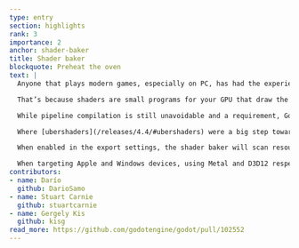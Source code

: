```yaml
---
type: entry
section: highlights
rank: 3
importance: 2
anchor: shader-baker
title: Shader baker
blockquote: Preheat the oven
text: |
  Anyone that plays modern games, especially on PC, has had the experience of waiting for shader compilation. Usually, it shows up in two forms: either the game makes you wait when it first launches, or it makes you wait right in the middle of the action.

  That’s because shaders are small programs for your GPU that draw the current scene. And they need to be compiled in order to be used.

  While pipeline compilation is still unavoidable and a requirement, Godot now offers a way to do everything that can be done by the editor ahead of time, reducing such wait times by a lot.

  Where [ubershaders](/releases/4.4/#ubershaders) were a big step towards optimizing pipeline compilation and eliminating compilation stutters, the _shader baker_ addresses the long startup times.

  When enabled in the export settings, the shader baker will scan resources and scenes for shaders and pre-compile them in the right format used by the driver on the target platform.

  When targeting Apple and Windows devices, using Metal and D3D12 respectively, we even saw a 20× decrease in load times for our [TPS demo](https://github.com/godotengine/tps-demo). Talk about fast!
contributors:
- name: Darío
  github: DarioSamo
- name: Stuart Carnie
  github: stuartcarnie
- name: Gergely Kis
  github: kisg
read_more: https://github.com/godotengine/godot/pull/102552
---
```

